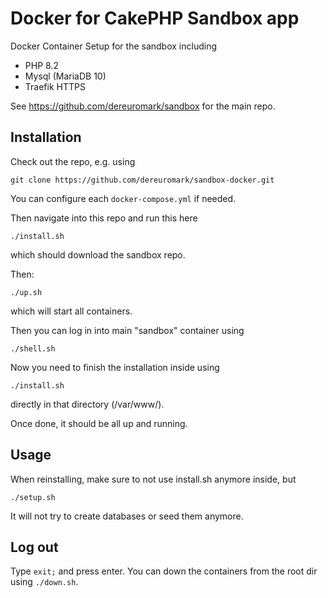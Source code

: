 # Docker for CakePHP Sandbox app

Docker Container Setup for the sandbox including
- PHP 8.2
- Mysql (MariaDB 10)
- Traefik HTTPS

See https://github.com/dereuromark/sandbox for the main repo.

## Installation

Check out the repo, e.g. using

    git clone https://github.com/dereuromark/sandbox-docker.git

You can configure each `docker-compose.yml` if needed.

Then navigate into this repo and run this here

    ./install.sh

which should download the sandbox repo.

Then:

    ./up.sh

which will start all containers.

Then you can log in into main "sandbox" container using

    ./shell.sh

Now you need to finish the installation inside using

    ./install.sh

directly in that directory (/var/www/).

Once done, it should be all up and running.

## Usage
When reinstalling, make sure to not use install.sh anymore inside, but

    ./setup.sh

It will not try to create databases or seed them anymore.

## Log out

Type `exit;` and press enter.
You can down the containers from the root dir using `./down.sh`.

